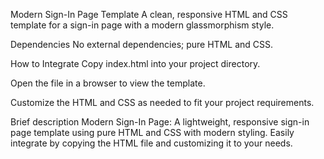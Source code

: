 Modern Sign-In Page Template
A clean, responsive HTML and CSS template for a sign-in page with a modern glassmorphism style.

Dependencies
No external dependencies; pure HTML and CSS.

How to Integrate
Copy index.html into your project directory.

Open the file in a browser to view the template.

Customize the HTML and CSS as needed to fit your project requirements.

Brief description
Modern Sign-In Page: A lightweight, responsive sign-in page template using pure HTML and CSS with modern styling. Easily integrate by copying the HTML file and customizing it to your needs.